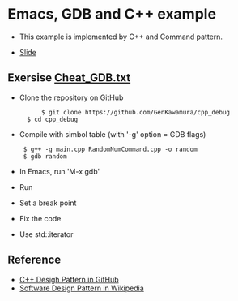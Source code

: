 # Emacs, GDB and C++ example

* This example is implemented by C++ and Command pattern. 

* [Slide](slide/gdb_exercise.pdf)


## Exersise [Cheat_GDB.txt](https://raw.githubusercontent.com/GenKawamura/cpp_debug/master/Cheat_GDB.txt)

 * Clone the repository on GitHub

     	     $ git clone https://github.com/GenKawamura/cpp_debug
	     $ cd cpp_debug

 * Compile with simbol table (with '-g' option = GDB flags)

   	    $ g++ -g main.cpp RandomNumCommand.cpp -o random
	    $ gdb random

 * In Emacs, run 'M-x gdb'

 * Run
 * Set a break point
 * Fix the code
 * Use std::iterator


## Reference

* [C++ Desigh Pattern in GitHub](https://github.com/JakubVojvoda/design-patterns-cpp)
* [Software Design Pattern in Wikipedia](https://en.wikipedia.org/wiki/Software_design_pattern)
